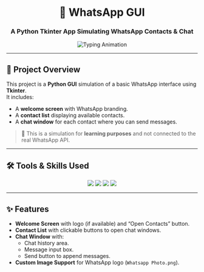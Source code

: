<!-- Animated Header -->
<h1 align="center">💬 WhatsApp GUI</h1>
<h3 align="center">A Python Tkinter App Simulating WhatsApp Contacts & Chat</h3>

<!-- Typing Animation -->
<p align="center">
  <img src="https://readme-typing-svg.herokuapp.com?size=20&duration=3000&color=25D366&center=true&vCenter=true&width=800&lines=GUI+Development;Contact+List;Chat+Simulation;Image+Integration" alt="Typing Animation" />
</p>

---

## 📖 Project Overview
This project is a **Python GUI** simulation of a basic WhatsApp interface using **Tkinter**.  
It includes:
- A **welcome screen** with WhatsApp branding.
- A **contact list** displaying available contacts.
- A **chat window** for each contact where you can send messages.

> 📌 This is a simulation for **learning purposes** and not connected to the real WhatsApp API.

---

## 🛠 Tools & Skills Used
<p align="center">
<img src="https://img.shields.io/badge/Python-3776AB?style=for-the-badge&logo=python&logoColor=white"/>
<img src="https://img.shields.io/badge/Tkinter-FF6F00?style=for-the-badge&logo=python&logoColor=white"/>
<img src="https://img.shields.io/badge/PIL%20(Pillow)-FFB300?style=for-the-badge&logo=python&logoColor=white"/>
<img src="https://img.shields.io/badge/GUI%20Development-4CAF50?style=for-the-badge&logo=windowsterminal&logoColor=white"/>
</p>

---

## ✨ Features
- **Welcome Screen** with logo (if available) and “Open Contacts” button.
- **Contact List** with clickable buttons to open chat windows.
- **Chat Window** with:
  - Chat history area.
  - Message input box.
  - Send button to append messages.
- **Custom Image Support** for WhatsApp logo (`Whatsapp Photo.png`).
